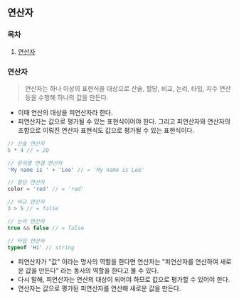 ## 연산자

### 목차

1. [연산자](#연산자-1)


### 연산자

> 연산자는 하나 이상의 표현식을 대상으로 산술, 할당, 비교, 논리, 타입, 지수 연산 등을 수행해 하나의 값을 만든다.

- 이때 연산의 대상을 피연산자라 한다.
- 피연산자는 값으로 평가될 수 있는 표현식이어야 한다. 그리고 피연산자와 연산자의 조합으로 이뤄진 연산자 표현식도 값으로 평가될 수 있는 표현식이다.

```javascript
// 산술 연산자
5 * 4 // = 20

// 문자열 연결 연산자
'My name is ' + 'Lee' // = 'My name is Lee'

// 할당 연산자
color = 'red' // = 'red'

// 비교 연산자
3 > 5 // = false

// 논리 연산자
true && false // = false

// 타입 연산자
typeof 'Hi' // string
```

- 피연산자가 "값" 이라는 명사의 역할을 한다면 연산자는 "피연산자를 연산하여 새로운 값을 만든다" 라는 동사의 역할을 한다고 볼 수 있다.
- 다시 말해, 피연산자는 연산의 대상이 되어야 하므로 값으로 평가할 수 있어야 한다.
- 연산자는 값으로 평가된 피연산자를 연산해 새로운 값을 만든다.

